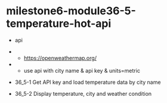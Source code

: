 # milestone6-module36-5-temperature-hot-api

- api
- - https://openweathermap.org/
- - use api with city name & api key & units=metric

- 36_5-1 Get API key and load temperature data by city name
- 36_5-2 Display temperature, city and weather condition
